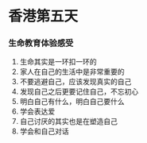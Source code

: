 # 香港第五天


### 生命教育体验感受 
1. 生命其实是一环扣一环的
2. 家人在自己的生活中是非常重要的
3. 不要逃避自己，应该发现真实的自己
4. 发现自己之后更要记住自己，不忘初心
5. 明白自己有什么，明白自己要什么
6. 学会表达爱
7. 自己讨厌的其实也是在塑造自己
8. 学会和自己对话
